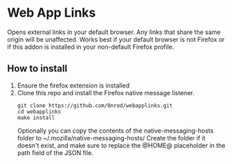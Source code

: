 # Web App Links

Opens external links in your default browser. Any links that share the same origin will be unaffected.
Works best if your default browser is not Firefox or if this addon is installed in your non-default Firefox profile.

## How to install
1. Ensure the firefox extension is installed
2. Clone this repo and install the Firefox native message listener.
   ```
   git clone https://github.com/Onred/webapplinks.git
   cd webapplinks
   make install
   ```
    Optionally you can copy the contents of the native-messaging-hosts folder to ~/.mozilla/native-messaging-hosts/
    Create the folder if it doesn't exist, and make sure to replace the @HOME@ placeholder in the path field of the JSON file.
